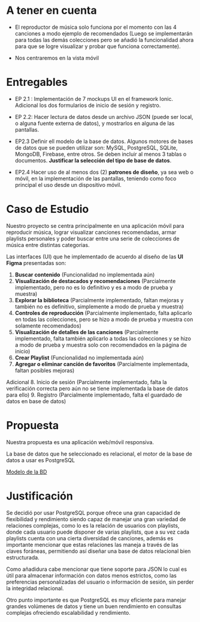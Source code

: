 # A tener en cuenta
- El reproductor de música solo funciona por el momento con las 4 canciones a modo ejemplo de recomendados (Luego se implementarán para todas las demás colecciones pero se añadió la funcionalidad ahora para que se logre visualizar y probar que funciona correctamente).

- Nos centraremos en la vista móvil

# Entregables
- EP 2.1 :  Implementación de 7 mockups UI en el framework Ionic. Adicional los dos formularios de inicio de sesión y registro.
  
- EP 2.2: Hacer lectura de datos desde un archivo JSON (puede ser local, o alguna fuente externa de datos), y mostrarlos en alguna de las pantallas.
  
- EP2.3 Definir ell modelo de la base de datos. Algunos motores de bases de datos que se pueden utilizar son: MySQL, PostgreSQL, SQLite, MongoDB, Firebase, entre otros. Se deben incluir al menos 3 tablas o documentos. __Justificar la selección del tipo de base de datos__.
  
- EP2.4 Hacer uso de al menos dos (2) __patrones de diseño__, ya sea web o móvil, en la implementación de las pantallas, teniendo como foco principal el uso desde un dispositivo móvil.

# Caso de Estudio
Nuestro proyecto se centra principalmente en una aplicación móvil para reproducir música, lograr visualizar canciones recomendadas, armar playlists personales y poder buscar entre una serie de colecciones de música entre distintas categorias. 

Las interfaces (UI) que he implementado de acuerdo al diseño de las __UI Figma__ presentadas son: 

1. __Buscar contenido__ (Funcionalidad no implementada aún)
2. __Visualización de destacados y recomendaciones__ (Parcialmente implementado, pero no es lo definitivo y es a modo de prueba y muestra)
3. __Explorar la biblioteca__ (Parcialmente implementado, faltan mejoras y también no es definitivo, simplemente a modo de prueba y muestra)
4. __Controles de reproducción__ (Parcialmente implementado, falta aplicarlo en todas las colecciones, pero se hizo a modo de prueba y muestra con solamente recomendados)
5. __Visualización de detalles de las canciones__ (Parcialmente implementado, falta también aplicarlo a todas las colecciones y se hizo a modo de prueba y muestra solo con recomendados en la página de inicio)
6. __Crear Playlist__ (Funcionalidad no implementada aún)
7. __Agregar o eliminar canción de favoritos__ (Parcialmente implementada, faltan posibles mejoras)

Adicional 
8. Inicio de sesión (Parcialmente implementado, falta la verificación correcta pero aún no se tiene implementada la base de datos para ello)
9. Registro (Parcialmente implementado, falta el guardado de datos en base de datos)

# Propuesta 
Nuestra propuesta es una aplicación web/móvil responsiva. 

La base de datos que he seleccionado es relacional, el motor de la base de datos a usar es PostgreSQL 

[Modelo de la BD](DB.png)

# Justificación

Se decidió por usar PostgreSQL porque ofrece una gran capacidad de flexibilidad y rendimiento siendo capaz de manejar una gran variedad de relaciones complejas, como lo es la relación de usuarios con playlists, donde cada usuario puede disponer de varias playlists, que a su vez cada playlists cuenta con una cierta diversidad de canciones, además es importante mencionar que estas relaciones las maneja a través de las claves foráneas, permitiendo así diseñar una base de datos relacional bien estructurada. 

Como añadidura cabe mencionar que tiene soporte para JSON lo cual es útil para almacenar información con datos menos estrictos, como las preferencias personalizadas del usuario o información de sesión, sin perder la integridad relacional.

Otro punto importante es que PostgreSQL es muy eficiente para manejar grandes volúmenes de datos y tiene un buen rendimiento en consultas complejas ofreciendo escalabilidad y rendimiento.
